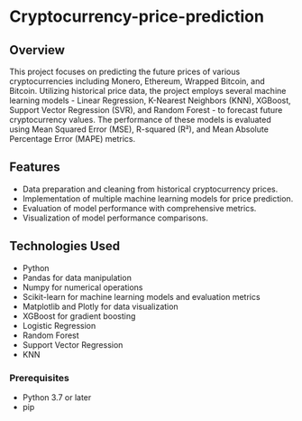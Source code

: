 # Cryptocurrency-price-prediction


## Overview
This project focuses on predicting the future prices of various cryptocurrencies including Monero, Ethereum, Wrapped Bitcoin, and Bitcoin. Utilizing historical price data, the project employs several machine learning models - Linear Regression, K-Nearest Neighbors (KNN), XGBoost, Support Vector Regression (SVR), and Random Forest - to forecast future cryptocurrency values. The performance of these models is evaluated using Mean Squared Error (MSE), R-squared (R²), and Mean Absolute Percentage Error (MAPE) metrics.

## Features
- Data preparation and cleaning from historical cryptocurrency prices.
- Implementation of multiple machine learning models for price prediction.
- Evaluation of model performance with comprehensive metrics.
- Visualization of model performance comparisons.

## Technologies Used
- Python
- Pandas for data manipulation
- Numpy for numerical operations
- Scikit-learn for machine learning models and evaluation metrics
- Matplotlib and Plotly for data visualization
- XGBoost for gradient boosting
- Logistic Regression
- Random Forest
- Support Vector Regression
- KNN

  
### Prerequisites
- Python 3.7 or later
- pip

